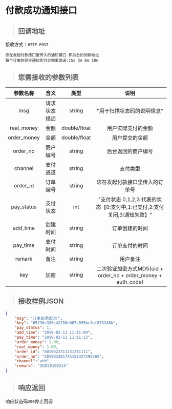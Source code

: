 # 付款成功通知接口

> ## 回调地址

接收方式：`HTTP POST`

    您在发起付款接口里传入的通知接口 即后台的回调地址
    每个订单的异步通知实行分频率发送:15s 3m 6m 10m 

>## 您需接收的参数列表

参数名称|含义|类型|说明
:--:|:--:|:--:|:--:
msg|请求状态描述|string|"用于扫描状态码的说明信息"
real_money|金额|double/float|用户实际支付的金额
order_money|金额|double/float|用户提交的金额
order_no|商户编号|string|后台返回的商户编号
channel|支付通道|string|支付类型
order_id|订单编号|string|您在发起付款接口里传入的订单号
pay_status|支付状态|int|"支付状态 0,1,2,3 代表的状态【0:支付中,1:已支付,2:支付关闭,3:通知失败】"
add_time|创建时间|string|订单创建的时间
pay_time|支付时间|string|订单支付的时间
remark|备注|string|用户备注
key|加密|string|二次验证加密方式MD5(uid + order_no + order_money + auth_code)

>## 接收样例JSON

```json
{
    "msg": "订单处理成功!",
    "key": "65236c320c42150c687e095bc3ef073248b",
    "pay_status": 1,
    "add_time": "2019-02-11 11:11:04",
    "pay_time": "2019-02-11 11:11:13",
    "order_money": 1.00,
    "real_money": 1.00,
    "order_id": "8019022311131211111",
    "order_no": "301903201745151327296265",
    "channel":"atb",
    "remark": "测试20190314"
}
```
>## 响应返回


响应状态码``200``停止回调








